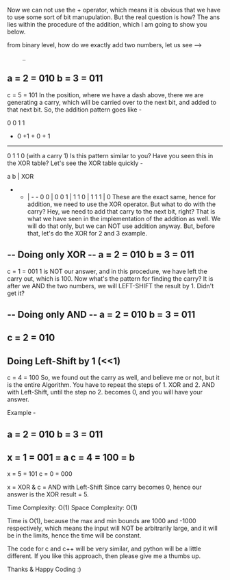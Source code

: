 Now we can not use the + operator, which means it is obvious that we have to use some sort of bit manupulation. But the real question is how?
The ans lies within the procedure of the addition, which I am going to show you below.

from binary level, how do we exactly add two numbers, let us see -->

         _
a = 2 = 010
b = 3 = 011
------------
c = 5 = 101
In the position, where we have a dash above, there we are generating a carry, which will be carried over to the next bit, and added to that next bit. So, the addition pattern goes like -

  0         0         1         1
+ 0        +1       + 0       + 1
----      ----      ----      ----
  0         1         1         0 (with a carry 1)
Is this pattern similar to you? Have you seen this in the XOR table? Let's see the XOR table quickly -

a b | XOR
- - | - -
0 0 | 0
0 1 | 1
1 0 | 1
1 1 | 0
These are the exact same, hence for addition, we need to use the XOR operator. But what to do with the carry? Hey, we need to add that carry to the next bit, right? That is what we have seen in the implementation of the addition as well. We will do that only, but we can NOT use addition anyway.
But, before that, let's do the XOR for 2 and 3 example.

-- Doing only XOR --
a = 2 = 010
b = 3 = 011
------------
c = 1 = 001
1 is NOT our answer, and in this procedure, we have left the carry out, which is 100. Now what's the pattern for finding the carry? It is after we AND the two numbers, we will LEFT-SHIFT the result by 1. Didn't get it?

-- Doing only AND --
a = 2 = 010
b = 3 = 011
------------
c = 2 = 010
-----------
Doing Left-Shift by 1 (<<1)
-----------
c = 4 = 100
So, we found out the carry as well, and believe me or not, but it is the entire Algorithm. You have to repeat the steps of 1. XOR and 2. AND with Left-Shift, until the step no 2. becomes 0, and you will have your answer.

Example -

a = 2 = 010
b = 3 = 011
-----------
x = 1 = 001 = a
c = 4 = 100 = b
-----------
x = 5 = 101
c = 0 = 000

x = XOR & c = AND with Left-Shift
Since carry becomes 0, hence our answer is the XOR result = 5.

Time Complexity: O(1)
Space Complexity: O(1)

Time is O(1), because the max and min bounds are 1000 and -1000 respectively, which means the input will NOT be arbitrarily large, and it will be in the limits, hence the time will be constant.

The code for c and c++ will be very similar, and python will be a little different. If you like this approach, then please give me a thumbs up.

Thanks & Happy Coding :)